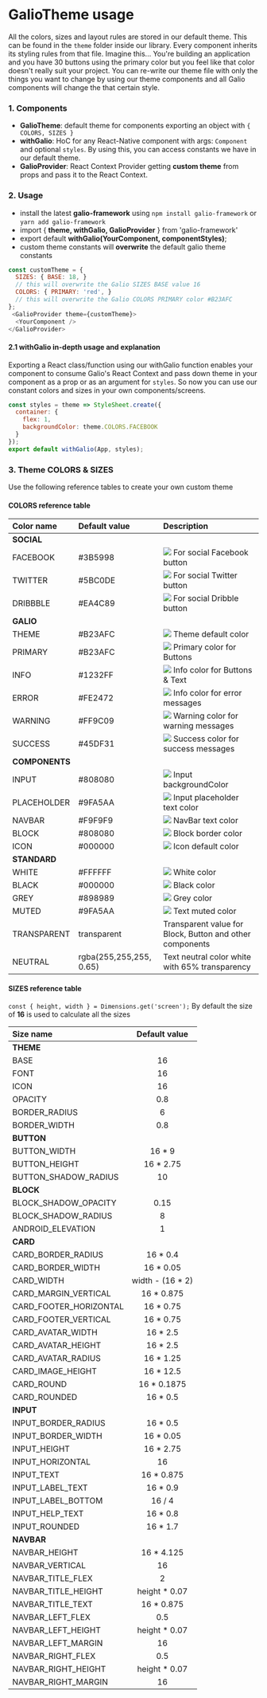 # GalioTheme usage

All the colors, sizes and layout rules are stored in our default theme. This can be found in the `theme` folder inside our library. Every component inherits its styling rules from that file. Imagine this... You're building an application and you have 30 buttons using the primary color but you feel like that color doesn't really suit your project. You can re-write our theme file with only the things you want to change by using our theme components and all Galio components will change the that certain style.

 ### 1. Components
- **GalioTheme**: default theme for components exporting an object with `{ COLORS, SIZES }`
- **withGalio**: HoC for any React-Native component with args: `Component` and optional `styles`. By using this, you can access constants we have in our default theme.
- **GalioProvider**: React Context Provider getting **custom theme** from props and pass it to the React Context.

 ### 2. Usage
- install the latest **galio-framework** using `npm install galio-framework` or `yarn add galio-framework`
- import { **theme, withGalio, GalioProvider** } from 'galio-framework'
- export default **withGalio(YourComponent, componentStyles)**;
- custom theme constants will **overwrite** the default galio theme constants

```js
const customTheme = {
  SIZES: { BASE: 18, } 
  // this will overwrite the Galio SIZES BASE value 16
  COLORS: { PRIMARY: 'red', } 
  // this will overwrite the Galio COLORS PRIMARY color #B23AFC
};
 <GalioProvider theme={customTheme}>
  <YourComponent />
</GalioProvider>
```

#### 2.1 withGalio in-depth usage and explanation
Exporting a React class/function using our withGalio function enables your component to consume Galio's React Context and pass down theme in your component as a prop or as an argument for `styles`. So now you can use our constant colors and sizes in your own components/screens.

```js
const styles = theme => StyleSheet.create({
  container: {
    flex: 1,
    backgroundColor: theme.COLORS.FACEBOOK
  }
});
export default withGalio(App, styles);
```

### 3. Theme COLORS & SIZES
Use the following reference tables to create your own custom theme

#### COLORS reference table
**Color name** | **Default value** | **Description** |
:--- | :--- | :--- |
**SOCIAL** | 
FACEBOOK | #3B5998 | ![](https://dummyimage.com/40x12/3B5998/000000.png&text=+) For social Facebook button
TWITTER | #5BC0DE | ![](https://dummyimage.com/40x12/5BC0DE/000000.png&text=+) For social Twitter button
DRIBBBLE | #EA4C89 | ![](https://dummyimage.com/40x12/EA4C89/000000.png&text=+) For social Dribble button
**GALIO** | 
THEME | #B23AFC | ![](https://dummyimage.com/40x12/B23AFC/000000.png&text=+) Theme default color
PRIMARY | #B23AFC | ![](https://dummyimage.com/40x12/B23AFC/000000.png&text=+) Primary color for Buttons
INFO | #1232FF | ![](https://dummyimage.com/40x12/1232FF/000000.png&text=+) Info color for Buttons & Text
ERROR | #FE2472 | ![](https://dummyimage.com/40x12/FE2472/000000.png&text=+) Info color for error messages
WARNING | #FF9C09 | ![](https://dummyimage.com/40x12/FF9C09/000000.png&text=+) Warning color for warning messages
SUCCESS | #45DF31 | ![](https://dummyimage.com/40x12/45DF31/000000.png&text=+) Success color for success messages
**COMPONENTS** | 
INPUT | #808080 | ![](https://dummyimage.com/40x12/808080/000000.png&text=+) Input backgroundColor
PLACEHOLDER | #9FA5AA | ![](https://dummyimage.com/40x12/9FA5AA/000000.png&text=+) Input placeholder text color
NAVBAR | #F9F9F9 | ![](https://dummyimage.com/40x12/F9F9F9/000000.png&text=+) NavBar text color
BLOCK | #808080 | ![](https://dummyimage.com/40x12/808080/000000.png&text=+) Block border color
ICON | #000000 | ![](https://dummyimage.com/40x12/000000/000000.png&text=+) Icon default color
**STANDARD** | 
WHITE | #FFFFFF | ![](https://dummyimage.com/40x12/FFFFFF/000000.png&text=+) White color
BLACK | #000000 | ![](https://dummyimage.com/40x12/000000/000000.png&text=+) Black color
GREY | #898989 | ![](https://dummyimage.com/40x12/898989/000000.png&text=+) Grey color
MUTED | #9FA5AA | ![](https://dummyimage.com/40x12/9FA5AA/000000.png&text=+) Text muted color
TRANSPARENT | transparent | Transparent value for Block, Button and other components
NEUTRAL | rgba(255,255,255, 0.65) | Text neutral color white with 65% transparency

 #### SIZES reference table
`const { height, width } = Dimensions.get('screen');`
By default the size of **16** is used to calculate all the sizes

 **Size name** | **Default value**
:--- | :---: 
**THEME** | 
BASE | 16 | 
FONT | 16 | 
ICON | 16 | 
OPACITY | 0.8 | 
BORDER_RADIUS | 6 | 
BORDER_WIDTH | 0.8 | 
**BUTTON** | 
BUTTON_WIDTH | 16 * 9 | 
BUTTON_HEIGHT | 16 * 2.75 | 
BUTTON_SHADOW_RADIUS | 10 | 
**BLOCK** |
BLOCK_SHADOW_OPACITY | 0.15 | 
BLOCK_SHADOW_RADIUS | 8 | 
ANDROID_ELEVATION | 1 |
**CARD** | 
CARD_BORDER_RADIUS | 16 * 0.4 | 
CARD_BORDER_WIDTH | 16 * 0.05 | 
CARD_WIDTH | width - (16 * 2) | 
CARD_MARGIN_VERTICAL | 16 * 0.875 | 
CARD_FOOTER_HORIZONTAL | 16 * 0.75 | 
CARD_FOOTER_VERTICAL | 16 * 0.75 | 
CARD_AVATAR_WIDTH | 16 * 2.5 | 
CARD_AVATAR_HEIGHT | 16 * 2.5 | 
CARD_AVATAR_RADIUS | 16 * 1.25 | 
CARD_IMAGE_HEIGHT | 16 * 12.5 | 
CARD_ROUND | 16 * 0.1875 | 
CARD_ROUNDED | 16 * 0.5 | 
**INPUT** | 
INPUT_BORDER_RADIUS | 16 * 0.5 |
INPUT_BORDER_WIDTH | 16 * 0.05 |
INPUT_HEIGHT | 16 * 2.75 |
INPUT_HORIZONTAL | 16 |
INPUT_TEXT | 16 * 0.875 |
INPUT_LABEL_TEXT | 16 * 0.9 |
INPUT_LABEL_BOTTOM | 16 / 4 |
INPUT_HELP_TEXT | 16 * 0.8 |
INPUT_ROUNDED | 16 * 1.7 |
**NAVBAR** |
NAVBAR_HEIGHT | 16 * 4.125 |
NAVBAR_VERTICAL | 16 |
NAVBAR_TITLE_FLEX | 2 |
NAVBAR_TITLE_HEIGHT | height * 0.07 |
NAVBAR_TITLE_TEXT | 16 * 0.875 |
NAVBAR_LEFT_FLEX | 0.5 |
NAVBAR_LEFT_HEIGHT | height * 0.07 |
NAVBAR_LEFT_MARGIN | 16 |
NAVBAR_RIGHT_FLEX | 0.5 |
NAVBAR_RIGHT_HEIGHT | height * 0.07 |
NAVBAR_RIGHT_MARGIN | 16 |